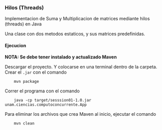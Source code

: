 ### Hilos (Threads)

Implementacion de Suma y Multiplicacion de matrices mediante hilos (threads) en Java

Una clase con dos metodos estaticos, y sus matrices predefinidas.

#### Ejecucion
**NOTA: Se debe tener instalado y actualizado Maven**

Descargar el proyecto. Y colocarse en una terminal dentro de la carpeta. Crear el `.jar` con el comando
```
	mvn package
```

Correr el programa con el comando
```
	java -cp target/sesssion01-1.0.jar unam.ciencias.computoconcurrente.App
```

Para eliminar los archivos que crea Maven al inicio, ejecutar el comando
```
	mvn clean
```

